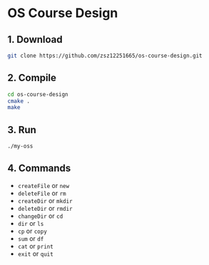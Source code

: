 # OS Course Design

## 1. Download

```bash
git clone https://github.com/zsz12251665/os-course-design.git
```

## 2. Compile

```bash
cd os-course-design
cmake .
make
```

## 3. Run

```bash
./my-oss
```

## 4. Commands

- `createFile` or `new`
- `deleteFile` or `rm`
- `createDir` or `mkdir`
- `deleteDir` or `rmdir`
- `changeDir` or `cd`
- `dir` or `ls`
- `cp` or `copy`
- `sum` or `df`
- `cat` or `print`
- `exit` or `quit`
